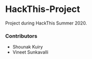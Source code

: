 # HackThis-Project
Project during HackThis Summer 2020.

### Contributors
  - Shounak Kuiry
  - Vineet Sunkavalli
  
